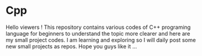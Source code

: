 # Cpp
Hello viewers ! This repository contains various codes of C++ programing language for beginners to understand the topic more clearer and here are my small project codes. I am learning and exploring so I will daily post some new small projects as repos. Hope you guys like it ...
